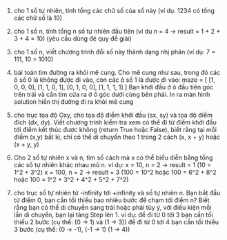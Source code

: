 1. cho 1 số tự nhiên, tính tổng các chữ số của số này (ví dụ: 1234 có tổng các chữ số là 10)

2. cho 1 số n, tính tổng n số tự nhiên đầu tiên (ví dụ n = 4 -> result = 1 + 2 + 3 + 4 = 10) (yêu cầu dùng đệ quy để giải)

3. cho 1 số n, viết chương trình đổi số này thành dạng nhị phân (ví dụ: 7 = 111, 10 = 1010)

4. bài toán tìm đường ra khỏi mê cung. Cho mê cung như sau, trong đó các ô số 0 là không được đi vào, còn các ô số 1 là được đi vào:
maze = [ [1, 0, 0, 0], 
         [1, 1, 0, 1], 
         [0, 1, 0, 0], 
         [1, 1, 1, 1] ]
    Bạn khởi đầu ở ô đầu tiên góc trên trái và cần tìm cửa ra ở ô góc dưới cùng bên phải. In ra màn hình solution hiển thị đường đi ra khỏi mê cung

5. cho trục tọa độ Oxy, cho tọa độ điểm khởi đầu (sx, sy) và tọa độ điểm đích (dx, dy). Viết chương trình kiểm tra xem có thể đi từ điểm khởi đầu tới điểm kết thúc được không (return True hoặc False), biết rằng tại mỗi điểm (x,y) bất kì, chỉ có thể di chuyển theo 1 trong 2 cách (x, x + y) hoặc (x + y, y)

6. Cho 2 số tự nhiên x và n, tìm số cách mà x có thể biểu diễn bằng tổng các số tự nhiên khác nhau mũ n.
    ví dụ: x = 10, n = 2 -> result = 1 (10 = 1^2 + 3^2)
           x = 100, n = 2 -> result = 3 (100 = 10^2 hoặc 100 = 6^2 + 8^2 hoặc 100 = 1^2 + 3^2 + 4^2 + 5^2 + 7^2)

7. cho trục số tự nhiên từ -infinity tới +infinity và số tự nhiên n. Bạn bắt đầu từ điểm 0, bạn cần tối thiểu bao nhiêu bước để chạm tới điểm n? Biết rằng bạn có thể di chuyển sang trái hoặc phải tùy ý, với điều kiện mỗi lần di chuyển, bạn lại tăng Step lên 1. 
    ví dụ: để đi từ 0 tới 3 bạn cần tối thiểu 2 bước (cụ thể: (0 -> 1) và (1 -> 3))
           để đi từ 0 tới 4 bạn cần tối thiểu 3 bước (cụ thể: (0 -> -1), (-1 -> 1) (1 -> 4))



 










